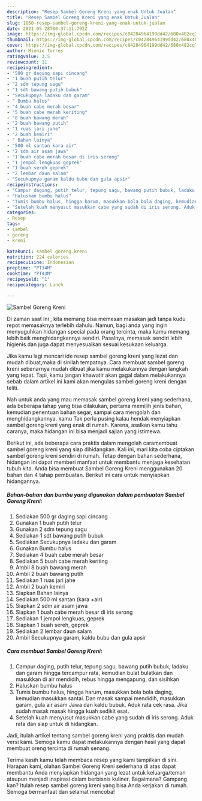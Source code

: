 ```yaml
---
description: "Resep Sambel Goreng Kreni yang enak Untuk Jualan"
title: "Resep Sambel Goreng Kreni yang enak Untuk Jualan"
slug: 1050-resep-sambel-goreng-kreni-yang-enak-untuk-jualan
date: 2021-05-28T00:37:11.792Z
image: https://img-global.cpcdn.com/recipes/c04284964199dd42/680x482cq70/sambel-goreng-kreni-foto-resep-utama.jpg
thumbnail: https://img-global.cpcdn.com/recipes/c04284964199dd42/680x482cq70/sambel-goreng-kreni-foto-resep-utama.jpg
cover: https://img-global.cpcdn.com/recipes/c04284964199dd42/680x482cq70/sambel-goreng-kreni-foto-resep-utama.jpg
author: Minnie Torres
ratingvalue: 3.5
reviewcount: 11
recipeingredient:
- "500 gr daging sapi cincang"
- "1 buah putih telur"
- "2 sdm tepung sagu"
- "1 sdt bawang putih bubuk"
- "Secukupnya ladaku dan garam"
- " Bumbu halus"
- "4 buah cabe merah besar"
- "5 buah cabe merah keriting"
- "8 buah bawang merah"
- "2 buah bawang putih"
- "1 ruas jari jahe"
- "2 buah kemiri"
- " Bahan lainya"
- "500 ml santan kara air"
- "2 sdm air asam jawa"
- "1 buah cabe merah besar di iris serong"
- "1 jempol lengkuas geprek"
- "1 buah sereh geprek"
- "2 lembar daun salam"
- "Secukupnya garam kaldu bubu dan gula apsir"
recipeinstructions:
- "Campur daging, putih telur, tepung sagu, bawang putih bubuk, ladaku dan garam hingga tercampur rata, kemudian bulat bulatkan dan masukkan di air mendidih, rebus hingga mengapung, dan sisihkan"
- "Haluskan bumbu halus"
- "Tumis bumbu halus, hingga harum, masukkan bola bola daging, kemudian masukkan santai. Dan masak sampai mendidih, masukkan garam, gula air asam Jawa dan kaldu bubuk. Aduk rata cek rasa. Jika sudah masak masak hingga kuah sedikit esat."
- "Setelah kuah menyusut masukkan cabe yang sudah di iris serong. Aduk rata dan siap untuk di hidangkan."
categories:
- Resep
tags:
- sambel
- goreng
- kreni

katakunci: sambel goreng kreni 
nutrition: 224 calories
recipecuisine: Indonesian
preptime: "PT34M"
cooktime: "PT43M"
recipeyield: "1"
recipecategory: Lunch

---
```



![Sambel Goreng Kreni](https://img-global.cpcdn.com/recipes/c04284964199dd42/680x482cq70/sambel-goreng-kreni-foto-resep-utama.jpg)

Di zaman  saat ini , kita memang bisa memesan masakan jadi tanpa kudu repot memasaknya terlebih dahulu. Namun, bagi anda yang ingin menyuguhkan hidangan special pada orang tercinta, maka kamu memang lebih baik menghidangkannya sendiri. Pasalnya, memasak sendiri lebih higienis dan juga dapat menyesuaikan sesuai kesukaan keluarga.

Jika kamu lagi mencari ide resep sambel goreng kreni yang lezat dan mudah dibuat,maka di sinilah tempatnya. Cara membuat sambel goreng kreni  sebenarnya mudah dibuat jika kamu melakukannya dengan langkah yang tepat. Tapi, kamu jangan khawatir akan gagal dalam melakukannya 
sebab dalam artikel ini kami akan mengulas sambel goreng kreni dengan teliti.  



Nah untuk anda yang mau memasak sambel goreng kreni yang sederhana, ada beberapa tahap yang bisa dilakukan, pertama memilih jenis bahan, kemudian penentuan bahan segar, sampai cara mengolah dan menghidangkannya. kamu Tak perlu pusing kalau hendak menyiapkan sambel goreng kreni yang enak di rumah. Karena, asalkan kamu  tahu caranya, maka hidangan ini bisa menjadi sajian yang istimewa.

Berikut ini, ada beberapa cara praktis  dalam mengolah caramembuat sambel goreng kreni yang siap dihidangkan. Kali ini, mari kita coba ciptakan sambel goreng kreni sendiri di rumah. Tetap dengan bahan sederhana, hidangan ini dapat memberi manfaat untuk membantu menjaga kesehatan tubuh kita. Anda bisa membuat Sambel Goreng Kreni menggunakan 20 bahan dan 4 tahap pembuatan. Berikut ini cara untuk menyiapkan hidangannya.

<!--inarticleads1-->

##### Bahan-bahan dan bumbu yang digunakan dalam pembuatan Sambel Goreng Kreni:

1. Sediakan 500 gr daging sapi cincang
1. Gunakan 1 buah putih telur
1. Gunakan 2 sdm tepung sagu
1. Sediakan 1 sdt bawang putih bubuk
1. Sediakan Secukupnya ladaku dan garam
1. Gunakan  Bumbu halus
1. Sediakan 4 buah cabe merah besar
1. Sediakan 5 buah cabe merah keriting
1. Ambil 8 buah bawang merah
1. Ambil 2 buah bawang putih
1. Sediakan 1 ruas jari jahe
1. Ambil 2 buah kemiri
1. Siapkan  Bahan lainya
1. Sediakan 500 ml santan (kara +air)
1. Siapkan 2 sdm air asam jawa
1. Siapkan 1 buah cabe merah besar di iris serong
1. Sediakan 1 jempol lengkuas, geprek
1. Siapkan 1 buah sereh, geprek
1. Sediakan 2 lembar daun salam
1. Ambil Secukupnya garam, kaldu bubu dan gula apsir




<!--inarticleads2-->

##### Cara membuat Sambel Goreng Kreni:

1. Campur daging, putih telur, tepung sagu, bawang putih bubuk, ladaku dan garam hingga tercampur rata, kemudian bulat bulatkan dan masukkan di air mendidih, rebus hingga mengapung, dan sisihkan
1. Haluskan bumbu halus
1. Tumis bumbu halus, hingga harum, masukkan bola bola daging, kemudian masukkan santai. Dan masak sampai mendidih, masukkan garam, gula air asam Jawa dan kaldu bubuk. Aduk rata cek rasa. Jika sudah masak masak hingga kuah sedikit esat.
1. Setelah kuah menyusut masukkan cabe yang sudah di iris serong. Aduk rata dan siap untuk di hidangkan.




Jadi, itulah artikel tentang  sambel goreng kreni  yang praktis dan mudah versi kami. Semoga kamu dapat melakukannya dengan hasil yang dapat membuat oreng tercinta di rumah senang. 

Terima kasih kamu telah membaca resep yang kami tampilkan di sini. Harapan kami, olahan  Sambel Goreng Kreni sederhana di atas dapat membantu Anda menyiapkan hidangan yang lezat untuk keluarga/teman ataupun menjadi inspirasi dalam berbisnis kuliner. Bagaimana? Gampang kan? Itulah resep sambel goreng kreni yang bisa Anda kerjakan di rumah. Semoga bermanfaat dan selamat mencoba!

